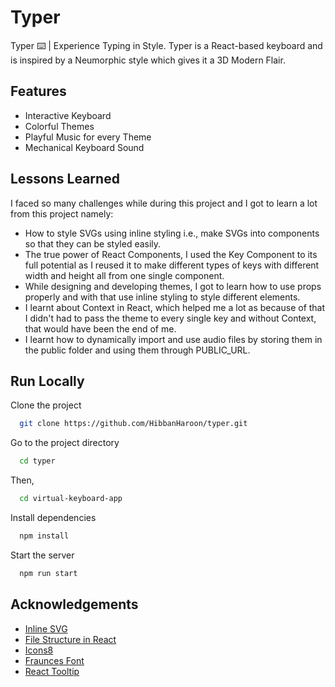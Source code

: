 
# Typer

Typer ⌨️ | Experience Typing in Style. Typer is a React-based keyboard and is inspired by a Neumorphic style which gives it a 3D Modern Flair.


## Features

- Interactive Keyboard
- Colorful Themes
- Playful Music for every Theme
- Mechanical Keyboard Sound

## Lessons Learned

I faced so many challenges while during this project and I got to learn a lot from this project namely:  

- How to style SVGs using inline styling i.e., make SVGs into components so that they can be styled easily.
- The true power of React Components, I used the Key Component to its full potential as I reused it to make different types of keys with different width and height all from one single component.
- While designing and developing themes, I got to learn how to use props properly and with that use inline styling to style different elements.
- I learnt about Context in React, which helped me a lot as because of that I didn't had to pass the theme to every single key and without Context, that would have been the end of me.
- I learnt how to dynamically import and use audio files by storing them in the public folder and using them through PUBLIC_URL.



## Run Locally

Clone the project

```bash
  git clone https://github.com/HibbanHaroon/typer.git
```

Go to the project directory

```bash
  cd typer
```
Then,
```bash
  cd virtual-keyboard-app
```

Install dependencies

```bash
  npm install
```

Start the server

```bash
  npm run start
```


## Acknowledgements

 - [Inline SVG](https://refine.dev/blog/react-svg/#inline-svg)
 - [File Structure in React](https://legacy.reactjs.org/docs/faq-structure.html)
 - [Icons8](https://icons8.com/icons)
 - [Fraunces Font](https://fonts.google.com/specimen/Fraunces)
 - [React Tooltip](https://www.npmjs.com/package/react-tooltip)
